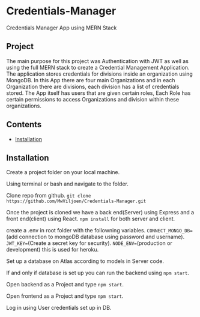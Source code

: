 # Credentials-Manager
Credentials Manager App using MERN Stack

## Project

The main purpose for this project was Authentication with JWT as well as using the full MERN stack to create a Credential Management Application.
The application stores credentials for divisions inside an organization using MongoDB. In this App there are four main Organizations and in each Organization
there are divisions, each division has a list of credentials stored. The App itself has users that are given certain roles, Each Role has certain permissions
to access Organizations and division within these organizations.

## Contents

- [Installation](#installation)

## Installation

Create a project folder on your local machine.

Using terminal or bash and navigate to the folder.

Clone repo from github.
`git clone https://github.com/MwViljoen/Credentials-Manager.git`

Once the project is cloned we have a back end(Server) using Express and a front end(client) using React.
`npm install` for both server and client.

create a .env in root folder with the followning variables.
`CONNECT_MONGO_DB=`(add connection to mongoDB database using password and username).
`JWT_KEY=`(Create a secret key for security).
`NODE_ENV=`(production or development) this is used for heroku.

Set up a database on Atlas according to models in Server code.

If and only if database is set up you can run the backend using `npm start`.

Open backend as a Project and type `npm start`.

Open frontend as a Project and type `npm start`.

Log in using User credentials set up in DB.
